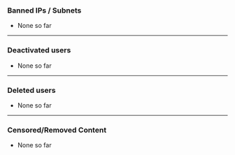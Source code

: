 ### Banned IPs / Subnets

- None so far

---

### Deactivated users

- None so far

---

### Deleted users

- None so far

---

### Censored/Removed Content

- None so far
